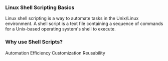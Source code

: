 ### Linux Shell Scripting Basics

Linux shell scripting is a way to automate tasks in the Unix/Linux environment. A shell script is a text file containing a sequence of commands for a Unix-based operating system's shell to execute.

### Why use Shell Scripts?

Automation 
Efficiency
Customization
Reusability

